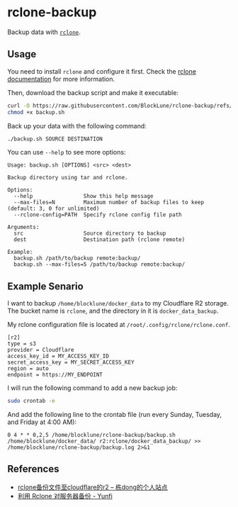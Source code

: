 # rclone-backup

Backup data with [`rclone`](https://rclone.org).

## Usage

You need to install `rclone` and configure it first. Check the [rclone documentation](https://rclone.org/docs/) for more information.

Then, download the backup script and make it executable:

```bash
curl -O https://raw.githubusercontent.com/BlockLune/rclone-backup/refs/heads/main/backup.sh
chmod +x backup.sh
```

Back up your data with the following command:

```bash
./backup.sh SOURCE DESTINATION
```

You can use `--help` to see more options:

```text
Usage: backup.sh [OPTIONS] <src> <dest>

Backup directory using tar and rclone.

Options:
  --help                Show this help message
  --max-files=N         Maximum number of backup files to keep (default: 3, 0 for unlimited)
  --rclone-config=PATH  Specify rclone config file path

Arguments:
  src                   Source directory to backup
  dest                  Destination path (rclone remote)

Example:
  backup.sh /path/to/backup remote:backup/
  backup.sh --max-files=5 /path/to/backup remote:backup/
```

## Example Senario

I want to backup `/home/blocklune/docker_data` to my Cloudflare R2 storage. The bucket name is `rclone`, and the directory in it is `docker_data_backup`.

My rclone configuration file is located at `/root/.config/rclone/rclone.conf`.

```text
[r2]
type = s3
provider = Cloudflare
access_key_id = MY_ACCESS_KEY_ID
secret_access_key = MY_SECRET_ACCESS_KEY
region = auto
endpoint = https://MY_ENDPOINT
```

I will run the following command to add a new backup job:

```bash
sudo crontab -e
```

And add the following line to the crontab file (run every Sunday, Tuesday, and Friday at 4:00 AM):

```text
0 4 * * 0,2,5 /home/blocklune/rclone-backup/backup.sh /home/blocklune/docker_data/ r2:rclone/docker_data_backup/ >> /home/blocklune/rclone-backup/backup.log 2>&1
```

## References

- [rclone备份文件至cloudflare的r2 – 栋dong的个人站点](https://itdong.me/linux-to-cloudflarer2-with-rclone/)
- [利用 Rclone 对服务器备份 - Yunfi](https://yfi.moe/post/rclone-backup)
